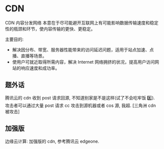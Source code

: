 # CDN

CDN 内容分发网络 本意在于尽可能避开互联网上有可能影响数据传输速度和稳定性的瓶颈和环节，使内容传输的更快、更稳定。

主要目的:

- 解决因分布、带宽、服务器性能带来的访问延迟问题，适用于站点加速、点播、直播等场景。
- 使用户可就近取得所需内容，解决 Internet 网络拥挤的状况，提高用户访问网站的响应速度和成功率。

## 题外话

腾讯云的 cdn 收到 post 请求回源, 不知道别家是不是这样(试了不会吃牢饭 8️⃣). 攻击者可以通过大量 post 请求 cc 攻击到源机器或者 cos 源, 我超. [三角洲 cdn 被攻击]

## 加强版

边缘云计算: 加强版的 cdn, 参考腾讯云 edgeone.
